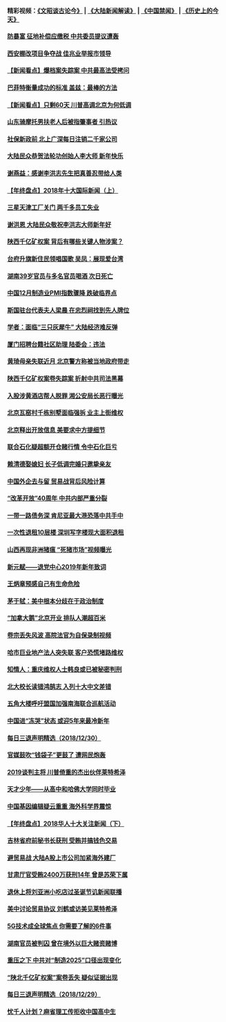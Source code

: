 #### 精彩视频：[《文昭谈古论今》](https://github.com/gfw-breaker/wenzhao/blob/master/README.md?t=12312131) | [《大陆新闻解读》](https://github.com/gfw-breaker/ntdtv-comedy/blob/master/README.md?t=12312131) | [《中国禁闻》](https://github.com/gfw-breaker/ntdtv-news/blob/master/README.md?t=12312131) | [《历史上的今天》](https://github.com/gfw-breaker/today-in-history/blob/master/README.md?t=12312131) 

#### [防暴富 征地补偿应缴税 中共委员提议遭轰](../pages/nsc413/n10944426.md?t=12312131) 

#### [西安棚改项目争夺战 佳兆业举报市领导](../pages/nsc413/n10944695.md?t=12312131) 

#### [【新闻看点】爆档案失踪案 中共最高法受拷问](../pages/nsc413/n10944683.md?t=12312131) 

#### [巴菲特衡量成功的标准 盖兹：最棒的方法](../pages/nsc413/n10944666.md?t=12312131) 

#### [【新闻看点】只剩60天 川普高调北京为何低调](../pages/nsc413/n10944583.md?t=12312131) 

#### [山东骑摩托男扶老人后被指肇事者 引热议](../pages/nsc413/n10944349.md?t=12312131) 

#### [社保新政前 北上广深每日注销二千家公司](../pages/nsc413/n10944463.md?t=12312131) 

#### [大陆民众恭贺法轮功创始人李大师 新年快乐](../pages/nsc413/n10944308.md?t=12312131) 


#### [谢燕益：感谢李洪志先生把真善忍带给人类](../pages/nsc413/n10944072.md?t=12312131) 

#### [【年终盘点】2018年十大国际新闻（上）](../pages/nsc413/n10924773.md?t=12312131) 

#### [三星天津工厂关门 两千多员工失业](../pages/nsc413/n10943918.md?t=12312131) 

#### [谢洪恩 大陆民众敬祝李洪志大师新年好](../pages/nsc413/n10939996.md?t=12312131) 

#### [陕西千亿矿权案 背后有哪些关键人物涉案？](../pages/nsc413/n10943656.md?t=12312131) 

#### [台府升旗新住民领唱国歌 吴凤：展现爱台湾](../pages/nsc413/n10944095.md?t=12312131) 

#### [湖南39岁官员与多名官员喝酒 次日死亡](../pages/nsc413/n10943575.md?t=12312131) 

#### [中国12月制造业PMI指数骤降 跌破临界点](../pages/nsc413/n10943587.md?t=12312131) 

#### [斯国驻台代表夫人梁晨 在忠烈祠找到先人牌位](../pages/nsc413/n10943534.md?t=12312131) 

#### [学者：面临“三只灰犀牛” 大陆经济难反弹](../pages/nsc413/n10943092.md?t=12312131) 

#### [厦门招聘台籍社区助理 陆委会：违法](../pages/nsc413/n10943416.md?t=12312131) 

#### [黄琦母亲失联近月 北京警方称被当地政府带走](../pages/nsc413/n10943145.md?t=12312131) 

#### [陕西千亿矿权案卷失踪案 折射中共司法黑幕](../pages/nsc413/n10943195.md?t=12312131) 

#### [入股涉黄酒店帮人脱罪 湘公安局长恶行曝光](../pages/nsc413/n10943213.md?t=12312131) 

#### [北京瓦窑村千栋别墅面临强拆 业主上街维权](../pages/nsc413/n10942939.md?t=12312131) 

#### [北京释出开放信息 美要求中方提细节](../pages/nsc413/n10942850.md?t=12312131) 

#### [联合石化疑超额开仓赌行情 令中石化巨亏](../pages/nsc413/n10942799.md?t=12312131) 

#### [赖清德娶媳妇 长子低调完婚只邀挚亲友](../pages/nsc413/n10942900.md?t=12312131) 

#### [中国外企去与留 贸易战背后风险计算](../pages/nsc413/n10942968.md?t=12312131) 

#### [“改革开放”40周年 中共内部严重分裂](../pages/nsc413/n10942896.md?t=12312131) 

#### [一带一路债务深 肯尼亚最大港恐落中共手中](../pages/nsc413/n10942794.md?t=12312131) 

#### [一次性退租10层楼 深圳写字楼现大面积退租](../pages/nsc413/n10942727.md?t=12312131) 

#### [山西再现非洲猪瘟 “死猪市场”视频曝光](../pages/nsc413/n10942580.md?t=12312131) 

#### [新元赋——退党中心2019年新年致词](../pages/nsc413/n10942385.md?t=12312131) 

#### [王炳章预感自己有生命危险](../pages/nsc413/n10942623.md?t=12312131) 

#### [茅于轼：美中根本分歧在于政治制度](../pages/nsc413/n10942547.md?t=12312131) 

#### [“加拿大鹅”北京开业 排队人潮超百米](../pages/nsc413/n10942466.md?t=12312131) 

#### [卷宗丢失风波 高院法官为自保录制视频](../pages/nsc413/n10942502.md?t=12312131) 

#### [哈市巨业地产法人突失联 客户恐慌堵路维权](../pages/nsc413/n10942352.md?t=12312131) 

#### [知情人：重庆维权人士韩良或已被秘密判刑](../pages/nsc413/n10942427.md?t=12312131) 

#### [北大校长读错鸿鹄志 入列十大中文差错](../pages/nsc413/n10942298.md?t=12312131) 

#### [五角大楼呼吁盟国加强南海联合巡航活动](../pages/nsc413/n10942310.md?t=12312131) 

#### [中国进“冻哭”状态 或迎5年来最冷新年](../pages/nsc413/n10942208.md?t=12312131) 

#### [每日三退声明精选（2018/12/30）](../pages/nsc413/n10942379.md?t=12312131) 

#### [官媒鼓吹“钱袋子”更鼓了 遭网民炮轰](../pages/nsc413/n10942242.md?t=12312131) 

#### [2019谈判主将 川普倚重的杰出伙伴莱特希泽](../pages/nsc413/n10942156.md?t=12312131) 

#### [天才少年——从高中和哈佛大学同时毕业](../pages/nsc413/n10942140.md?t=12312131) 

#### [中国基因编辑疑云重重 海外科学界震惊](../pages/nsc413/n10940149.md?t=12312131) 


#### [【年终盘点】2018华人十大关注新闻（下）](../pages/nsc413/n10931088.md?t=12312131) 

#### [吉林省府前秘书长获刑 受贿并搞钱色交易](../pages/nsc413/n10941706.md?t=12312131) 

#### [避贸易战 大陆A股上市公司加紧海外建厂](../pages/nsc413/n10941538.md?t=12312131) 

#### [甘肃厅官受贿2400万获刑14年 曾是苏荣下属](../pages/nsc413/n10941293.md?t=12312131) 

#### [退休上将刘亚洲小吃店过圣诞节讥新闻联播](../pages/nsc413/n10941467.md?t=12312131) 

#### [美中讨论贸易协议 刘鹤或访美见莱特希泽](../pages/nsc413/n10941352.md?t=12312131) 

#### [5G技术成全球焦点 你需要了解的6件事](../pages/nsc413/n10937209.md?t=12312131) 

#### [湖南官员被判囚 曾在境外以巨大赌资赌博](../pages/nsc413/n10940888.md?t=12312131) 

#### [重压之下 中共对“制造2025”口径出现变化](../pages/nsc413/n10941409.md?t=12312131) 

#### [“陕北千亿矿权案”案卷丢失 疑似证据出现](../pages/nsc413/n10941283.md?t=12312131) 

#### [每日三退声明精选（2018/12/29）](../pages/nsc413/n10942267.md?t=12312131) 

#### [忧千人计划？麻省理工传拒收中国高中生](../pages/nsc413/n10941031.md?t=12312131) 

